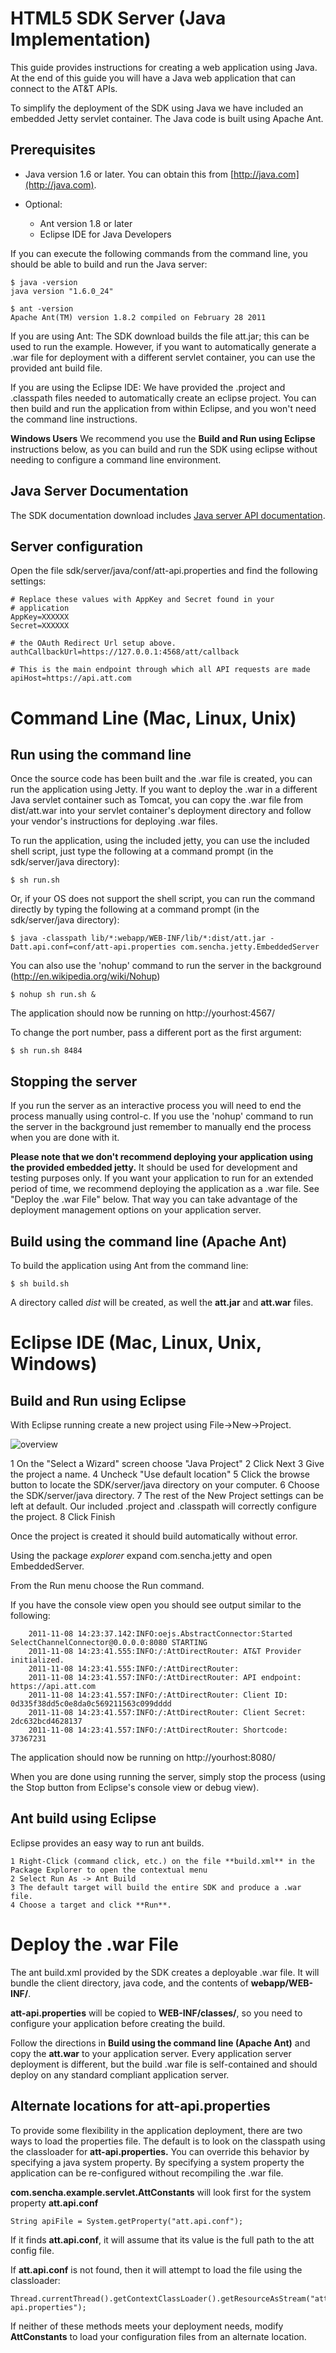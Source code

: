 HTML5 SDK Server (Java Implementation)
===

This guide provides instructions for creating a web application using Java. At the end of this guide you will have a Java web application that can connect to the AT&T APIs.

To simplify the deployment of the SDK using Java we have included an embedded Jetty servlet container.  The Java code is built using Apache Ant.

Prerequisites
----

 - Java version 1.6 or later. You can obtain this from [http://java.com](http://java.com).

 - Optional:
   - Ant version 1.8 or later
   - Eclipse IDE for Java Developers


If you can execute the following commands from the command line, you should be able to build and run the Java server:


    $ java -version
    java version "1.6.0_24"

    $ ant -version
    Apache Ant(TM) version 1.8.2 compiled on February 28 2011


If you are using Ant: The SDK download builds the file att.jar; this can be used to run the example. However, if you want to automatically generate a .war file for deployment with a different servlet container, you can use the provided ant build file.


If you are using the Eclipse IDE: We have provided the .project and .classpath files needed to automatically create an eclipse project. You can then build and run the application from within Eclipse, and you won't need the command line instructions.


**Windows Users** We recommend you use the **Build and Run using Eclipse** instructions below, as you can build and run the SDK using eclipse without needing to configure a command line environment.


Java Server Documentation
---
The SDK documentation download includes [Java server API documentation](server/java/index.html).

Server configuration
---

Open the file sdk/server/java/conf/att-api.properties and find the following settings:

    # Replace these values with AppKey and Secret found in your 
    # application
    AppKey=XXXXXX
    Secret=XXXXXX

    # the OAuth Redirect Url setup above.
    authCallbackUrl=https://127.0.0.1:4568/att/callback

    # This is the main endpoint through which all API requests are made
    apiHost=https://api.att.com


Command Line (Mac, Linux, Unix)
====

Run using the command line
---

Once the source code has been built and the .war file is created, you can run the application using Jetty.  If you want to deploy the .war in a different Java servlet container such as Tomcat, you can copy the .war file from  dist/att.war into your servlet container's deployment directory and follow your vendor's instructions for deploying .war files.


To run the application, using the included jetty, you can use the included shell script, just type the following at a command prompt (in the sdk/server/java directory):

    $ sh run.sh

Or, if your OS does not support the shell script, you can run the command directly by typing the following at a command prompt (in the sdk/server/java directory):

    $ java -classpath lib/*:webapp/WEB-INF/lib/*:dist/att.jar -Datt.api.conf=conf/att-api.properties com.sencha.jetty.EmbeddedServer

You can also use the 'nohup' command to run the server in the background (<http://en.wikipedia.org/wiki/Nohup>)

    $ nohup sh run.sh &

The application should now be running on http://yourhost:4567/

To change the port number, pass a different port as the first argument:

    $ sh run.sh 8484

Stopping the server
---

If you run the server as an interactive process you will need to end the process manually using control-c.
If you use the 'nohup' command to run the server in the background just remember to manually end the process when you are done with it.

**Please note that we don't recommend deploying your application using the provided embedded jetty.** It should be used for development and testing purposes only.
If you want your application to run for an extended period of time, we recommend deploying the application as a .war file. See "Deploy the .war File" below.
That way you can take advantage of the deployment management options on your application server.




Build using the command line (Apache Ant)
---

To build the application using Ant from the command line:

    $ sh build.sh

A directory called *dist* will be created, as well the __att.jar__ and __att.war__ files. 


Eclipse IDE (Mac, Linux, Unix, Windows)
====

Build and Run using Eclipse
---

With Eclipse running create a new project using File->New->Project.

![overview](resources/images/eclipse-new.png)

 1 On the "Select a Wizard" screen choose "Java Project"
 2 Click Next
 3 Give the project a name.
 4 Uncheck "Use default location"
 5 Click the browse button to locate the SDK/server/java directory on your computer.
 6 Choose the SDK/server/java directory.
 7 The rest of the New Project settings can be left at default. Our included .project and .classpath will correctly configure the project.
 8 Click Finish

Once the project is created it should build automatically without error.

Using the package *explorer* expand com.sencha.jetty and open EmbeddedServer.

From the Run menu choose the Run command.

If you have the console view open you should see output similar to the following:

        2011-11-08 14:23:37.142:INFO:oejs.AbstractConnector:Started SelectChannelConnector@0.0.0.0:8080 STARTING
        2011-11-08 14:23:41.555:INFO:/:AttDirectRouter: AT&T Provider initialized.
        2011-11-08 14:23:41.555:INFO:/:AttDirectRouter:
        2011-11-08 14:23:41.557:INFO:/:AttDirectRouter: API endpoint:  https://api.att.com
        2011-11-08 14:23:41.557:INFO:/:AttDirectRouter: Client ID:     0d335f38dd5c0e8da0c569211563c099dddd
        2011-11-08 14:23:41.557:INFO:/:AttDirectRouter: Client Secret: 2dc632bcd4628137
        2011-11-08 14:23:41.557:INFO:/:AttDirectRouter: Shortcode:     37367231


The application should now be running on http://yourhost:8080/

When you are done using running the server, simply stop the process (using the Stop button from Eclipse's console view or debug view).


Ant build using Eclipse
---

Eclipse provides an easy way to run ant builds. 

    1 Right-Click (command click, etc.) on the file **build.xml** in the Package Explorer to open the contextual menu  
    2 Select Run As -> Ant Build  
    3 The default target will build the entire SDK and produce a .war file.  
    4 Choose a target and click **Run**.  


Deploy the .war File
====


The ant build.xml provided by the SDK creates a deployable .war file.  It will bundle the client directory, java code, and the contents of **webapp/WEB-INF/**.

**att-api.properties** will be copied to **WEB-INF/classes/**, so you need to configure your application before creating the build.

Follow the directions in **Build using the command line (Apache Ant)** and copy the **att.war** to your application server. Every application server deployment is different, but the build .war file is self-contained and should deploy on any standard compliant application server.

Alternate locations for att-api.properties
---

To provide some flexibility in the application deployment, there are two ways to load the properties file. The default is to look on the classpath using the classloader for  **att-api.properties.**  You can override this behavior by specifying a java system property. By specifying a system property the application can be re-configured without recompiling the .war file.

**com.sencha.example.servlet.AttConstants** will look first for the system property **att.api.conf**

    String apiFile = System.getProperty("att.api.conf");

If it finds **att.api.conf**, it will assume that its value is the full path to the att config file.

If **att.api.conf** is not found, then it will attempt to load the file using the classloader:

    Thread.currentThread().getContextClassLoader().getResourceAsStream("att-api.properties");

If neither of these methods meets your deployment needs, modify **AttConstants** to load your configuration files from an alternate location.
